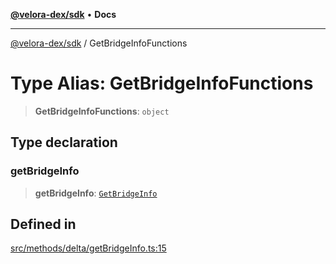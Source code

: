 [**@velora-dex/sdk**](../README.md) • **Docs**

***

[@velora-dex/sdk](../globals.md) / GetBridgeInfoFunctions

# Type Alias: GetBridgeInfoFunctions

> **GetBridgeInfoFunctions**: `object`

## Type declaration

### getBridgeInfo

> **getBridgeInfo**: [`GetBridgeInfo`](../-internal-/type-aliases/GetBridgeInfo.md)

## Defined in

[src/methods/delta/getBridgeInfo.ts:15](https://github.com/paraswap/paraswap-sdk/blob/master/src/methods/delta/getBridgeInfo.ts#L15)
